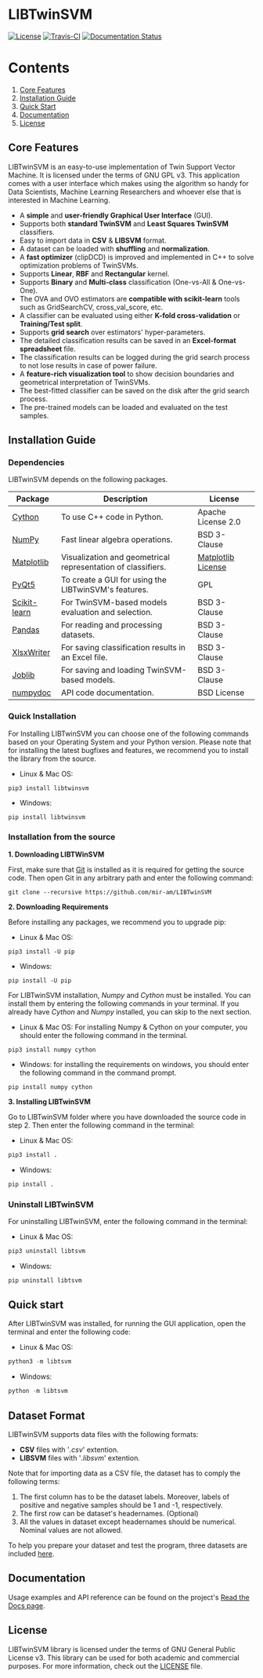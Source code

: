 # LIBTwinSVM
<a href="https://opensource.org/licenses/GPL-3.0"><img src="https://img.shields.io/badge/License-GPL%20v3-blue.svg" alt="License"></a>
<a href="https://travis-ci.org/mir-am/LIBTwinSVM"><img src="https://api.travis-ci.org/mir-am/LIBTwinSVM.svg?branch=master" alt="Travis-CI"></a>
[![Documentation Status](https://readthedocs.org/projects/libtwinsvm/badge/?version=latest)](https://libtwinsvm.readthedocs.io/en/latest/?badge=latest)


# Contents
1. [Core Features](#core-features)
2. [Installation Guide](#installation-guide)
3. [Quick Start](#quick-start)
4. [Documentation](#documentation) 
5. [License](#license)

## Core Features
LIBTwinSVM is an easy-to-use implementation of Twin Support Vector Machine.  It is licensed under the terms of GNU GPL v3. This application comes with a user interface which makes using the algorithm so handy for Data Scientists, Machine Learning Researchers and whoever else that is interested in Machine Learning.
<br>

- A **simple** and **user-friendly Graphical User Interface** (GUI).
- Supports both **standard TwinSVM** and **Least Squares TwinSVM** classifiers.
- Easy to import data in **CSV** & **LIBSVM** format.
- A dataset can be loaded with **shuffling** and **normalization**.
- A **fast optimizer** (clipDCD) is improved and implemented in C++ to solve optimization problems of TwinSVMs.
- Supports **Linear**, **RBF** and **Rectangular** kernel.
- Supports **Binary** and **Multi-class** classification (One-vs-All & One-vs-One).
- The OVA and OVO estimators are **compatible with scikit-learn** tools such as GridSearchCV, cross_val_score, etc.
- A classifier can be evaluated using either **K-fold cross-validation** or **Training/Test split**.
- Supports **grid search** over estimators' hyper-parameters.
- The detailed classification results can be saved in an **Excel-format spreadsheet** file.
- The classification results can be logged during the grid search process to not lose results in case of power failure.
- A **feature-rich visualization tool** to show decision boundaries and geometrical interpretation of TwinSVMs.
- The best-fitted classifier can be saved on the disk after the grid search process.
- The pre-trained models can be loaded and evaluated on the test samples.


## Installation Guide
### Dependencies

LIBTwinSVM depends on the following packages.

|   Package                                      |                      Description                               |       License         |
| ---------------------------------------------- | -------------------------------------------------------------- | --------------------- |
| [Cython](https://cython.org/)                  |  To use C++ code in Python.                                    | Apache License 2.0    |
| [NumPy](https://www.numpy.org/)                |  Fast linear algebra operations.                               | BSD 3-Clause          | 
| [Matplotlib](https://matplotlib.org/)          |  Visualization and geometrical representation of classifiers.  | [Matplotlib License](https://matplotlib.org/users/license.html)                    |
| [PyQt5](https://www.riverbankcomputing.com/software/pyqt/intro)  | To create a GUI for using the LIBTwinSVM's features.| GPL |
| [Scikit-learn](https://scikit-learn.org/)      | For TwinSVM-based models evaluation and selection.             | BSD 3-Clause |
| [Pandas](https://pandas.pydata.org/)           | For reading and processing datasets.                           | BSD 3-Clause |
| [XlsxWriter](https://xlsxwriter.readthedocs.io/) | For saving classification results in an Excel file.          | BSD 3-Clause |
| [Joblib](https://joblib.readthedocs.io)   | For saving and loading TwinSVM-based models.                   | BSD 3-Clause |
| [numpydoc](https://numpydoc.readthedocs.io/en/latest/) | API code documentation.                                | BSD License  |


### Quick Installation

For Installing LIBTwinSVM you can choose one of the following commands based on your Operating System and your Python version. Please note that for installing the latest bugfixes and features, we recommend you to install the library from the source. 

* Linux & Mac OS:
```
pip3 install libtwinsvm
```

* Windows:
```python
pip install libtwinsvm
```

### Installation from the source

**1.  Downloading LIBTWinSVM**

First, make sure that [Git](https://git-scm.com/) is installed as it is required for getting the source code. Then open Git in any arbitrary path and enter the following command:

```
git clone --recursive https://github.com/mir-am/LIBTwinSVM
```

**2. Downloading Requirements**

Before installing any packages, we recommend you to upgrade pip:

* Linux & Mac OS:
```
pip3 install -U pip
```

* Windows:
```
pip install -U pip
```

For LIBTwinSVM installation, *Numpy* and *Cython* must be installed. You can install them by entering the following commands in your terminal. If you already have *Cython* and *Numpy* installed, you can skip to the next section.

* Linux & Mac OS: For installing Numpy & Cython on your computer, you should enter the following command in the terminal.
```
pip3 install numpy cython
```

* Windows: for installing the requirements on windows, you should enter the following command in the command prompt. 
```
pip install numpy cython
```

**3. Installing LIBTwinSVM**

Go to LIBTwinSVM folder where you have downloaded the source code in step 2. Then enter the following command in the terminal:

* Linux & Mac OS:
```python
pip3 install .
```
* Windows:
```python
pip install .
```

### Uninstall LIBTwinSVM

For uninstalling LIBTwinSVM, enter the following command in the terminal:

* Linux & Mac OS:
```python
pip3 uninstall libtsvm
```
* Windows:
```python
pip uninstall libtsvm
```

## Quick start

After LIBTwinSVM was installed, for running the GUI application, open the terminal and enter the following code:
* Linux & Mac OS:
```python
python3 -m libtsvm
```
* Windows:
```python
python -m libtsvm
```
## Dataset Format 

LIBTwinSVM supports data files with the following formats:
- **CSV** files with '*.csv*' extention.
- **LIBSVM** files with '*.libsvm*' extention.

Note that for importing data as a CSV file, the dataset has to comply the following terms: 
1. The first column has to be the dataset labels. Moreover, labels of positive and negative samples should be 1 and -1, respectively.
2. The first row can be dataset's headernames. (Optional)
3. All the values in dataset except headernames should be numerical. Nominal values are not allowed. <br/>

To help you prepare your dataset and test the program, three datasets are included [here](https://github.com/mir-am/LIBTwinSVM/tree/master/dataset).

## Documentation
Usage examples and API reference can be found on the project's [Read the Docs page](https://libtwinsvm.readthedocs.io/en/latest/). 


## License
LIBTwinSVM library is licensed under the terms of GNU General Public License v3. This library can be used for both academic and commercial purposes. For more information, check out the [LICENSE](https://github.com/mir-am/LIBTwinSVM/blob/master/LICENSE.txt) file.
